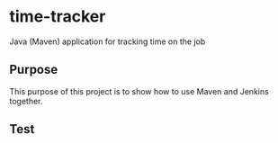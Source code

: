 # time-tracker
Java (Maven) application for tracking time on the job

## Purpose

This purpose of this project is to show how to use Maven and Jenkins together.

## Test
